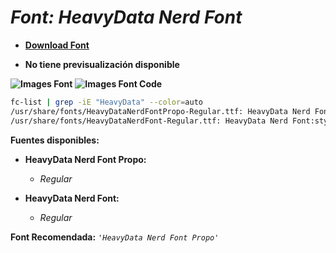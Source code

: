 <!-- Autor: Daniel Benjamin Perez Morales -->
<!-- GitHub: https://github.com/DanielBenjaminPerezMoralesDev13 -->
<!-- GitLab: https://gitlab.com/DanielBenjaminPerezMoralesDev13 -->
<!-- Correo electrónico: danielperezdev@proton.me -->

# ***Font: HeavyData Nerd Font***

- **[Download Font](https://github.com/ryanoasis/nerd-fonts/releases/download/v3.2.1/HeavyData.zip "https://github.com/ryanoasis/nerd-fonts/releases/download/v3.2.1/HeavyData.zip")**

- **No tiene previsualización disponible**

**![Images Font](../../Fonts/HeavyData%20Nerd%20Font.png "Fonts/HeavyData Nerd Font.png")**
**![Images Font Code](../../Font%20Images%20Code/HeavyData%20Nerd%20Font%20Code.png "Font Images Code/HeavyData Nerd Font Code.png")**

```bash
fc-list | grep -iE "HeavyData" --color=auto
/usr/share/fonts/HeavyDataNerdFontPropo-Regular.ttf: HeavyData Nerd Font Propo:style=Regular
/usr/share/fonts/HeavyDataNerdFont-Regular.ttf: HeavyData Nerd Font:style=Regular
```

**Fuentes disponibles:**

- **HeavyData Nerd Font Propo:**
  - *Regular*

- **HeavyData Nerd Font:**
  - *Regular*

**Font Recomendada:** *`'HeavyData Nerd Font Propo'`*
